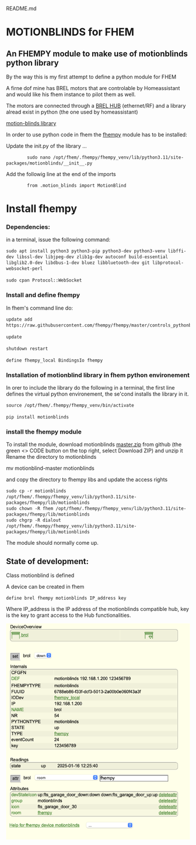 README.md

# MOTIONBLINDS for FHEM

## An FHEMPY module to make use of motionblinds python library

By the way this is my first attempt to define a python module for FHEM

A firne dof mine has BREL motors that are controlable by Homeassistant and would like his fhem instance to pilot them as well. 

The motors are connected through a [BREL HUB](https://www.brel-home.nl/nl/pro/producten/smart-home/353/hub-03) (ethernet/RF) and a library alread exist in python (the one used by homeassistant)

[motion-blinds library](https://github.com/starkillerOG/motion-blinds)

In order to use python code in fhem the [fhempy](https://github.com/fhempy/fhempy/tree/master) module has to be installed:

Update the init.py of the library ...

            sudo nano /opt/fhem/.fhempy/fhempy_venv/lib/python3.11/site-packages/motionblinds/__init__.py

Add the followig line at the end of the imports

            from .motion_blinds import MotionBlind

# Install fhempy

### Dependencies:

in a terminal, issue the following command:

    sudo apt install python3 python3-pip python3-dev python3-venv libffi-dev libssl-dev libjpeg-dev zlib1g-dev autoconf build-essential libglib2.0-dev libdbus-1-dev bluez libbluetooth-dev git libprotocol-websocket-perl
    
    sudo cpan Protocol::WebSocket

### Install and define fhempy

In fhem's command line do:

    update add https://raw.githubusercontent.com/fhempy/fhempy/master/controls_pythonbinding.txt

    update

    shutdown restart
    
    define fhempy_local BindingsIo fhempy

### Installation of motionblind library in fhem python environement

In orer to include the library do the following in a terminal, the first line defines the virtual python environement, the se'cond installs the library in it.

    source /opt/fhem/.fhempy/fhempy_venv/bin/activate
    
    pip install motionblinds

### install the fhempy module

To install the module, download motionblinds [master.zip](https://github.com/jcoenencom/motionblind) from github (the green <> CODE button on the top right, select Download ZIP) and unzip it
Rename the directory to motionblinds

 mv motionblind-master motionblinds

and copy the directory to fhempy libs and update the access rights

    sudo cp -r motionblinds /opt/fhem/.fhempy/fhempy_venv/lib/python3.11/site-packages/fhempy/lib/motionblinds
    sudo chown -R fhem /opt/fhem/.fhempy/fhempy_venv/lib/python3.11/site-packages/fhempy/lib/motionblinds
    sudo chgrp -R dialout /opt/fhem/.fhempy/fhempy_venv/lib/python3.11/site-packages/fhempy/lib/motionblinds

The module should normally come up.

## State of development:

Class motionblind is defined

A device can be created in fhem

    define brel fhempy motionblinds IP_address key

Where IP_address is the IP address of the motionblinds compatible hub, 
key is the key to grant access to the Hub functionalities.

![Device created on fhem](images/device.png)
